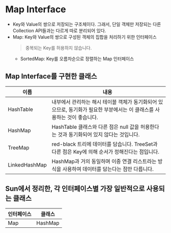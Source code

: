 # Map Interface
* Key와 Value의 쌍으로 저장되는 구조체이다. 그래서, 단일 객체만 저장되는 다른 Collection API들과는 다르게
따로 분리되어 있다.
* Map: Key와 Value의 쌍으로 구성된 객체의 집합을 처리하기 위한 인터페이스
    > 중복되는 Key를 허용하지 않습니다.
    * SortedMap: Key를 오름차순으로 정렬하는 Map 인터페이스

## Map Interface를 구현한 클래스
이름 | 내용
-----|-----
HashTable | 내부에서 관리하는 해시 테이블 객체가 동기화되어 있으므로, 동기화가 필요한 부분에서는 이 클래스를 사용하는 것이 좋습니다.
HashMap | HashTable 클래스와 다른 점은 null 값을 허용한다는 것과 동기화되어 있지 않다는 것입니다. 
TreeMap | red-black 트리에 데이터를 담습니다. TreeSet과 다른 점은 Key에 의해 순서가 정해진다는 점입니다.
LinkedHashMap | HashMap과 거의 동일하며 이중 연결 리스트라는 방식을 사용하여 데이터를 담는다는 점만 다릅니다.

## Sun에서 정리한, 각 인터페이스별 가장 일반적으로 사용되는 클래스
인터페이스 | 클래스
-----|-----
Map | HashMap